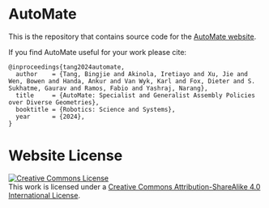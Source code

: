 # AutoMate

This is the repository that contains source code for the [AutoMate website](https://bingjietang718.github.io/automate/).

If you find AutoMate useful for your work please cite:
```
@inproceedings{tang2024automate,
  author    = {Tang, Bingjie and Akinola, Iretiayo and Xu, Jie and Wen, Bowen and Handa, Ankur and Van Wyk, Karl and Fox, Dieter and S. Sukhatme, Gaurav and Ramos, Fabio and Yashraj, Narang},
  title     = {AutoMate: Specialist and Generalist Assembly Policies over Diverse Geometries},
  booktitle = {Robotics: Science and Systems},
  year      = {2024},
}
```

# Website License
<a rel="license" href="http://creativecommons.org/licenses/by-sa/4.0/"><img alt="Creative Commons License" style="border-width:0" src="https://i.creativecommons.org/l/by-sa/4.0/88x31.png" /></a><br />This work is licensed under a <a rel="license" href="http://creativecommons.org/licenses/by-sa/4.0/">Creative Commons Attribution-ShareAlike 4.0 International License</a>.
